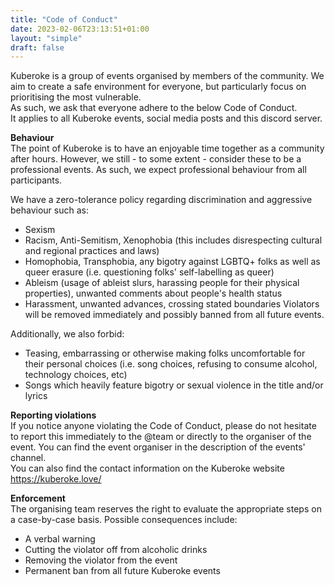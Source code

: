 ```yaml
---
title: "Code of Conduct"
date: 2023-02-06T23:13:51+01:00
layout: "simple"
draft: false
---
```

Kuberoke is a group of events organised by members of the community. We aim to create a safe environment for everyone, but particularly focus on prioritising the most vulnerable.  
As such, we ask that everyone adhere to the below Code of Conduct.  
It applies to all Kuberoke events, social media posts and this discord server.

**Behaviour**  
The point of Kuberoke is to have an enjoyable time together as a community after hours. However, we still - to some extent - consider these to be a professional events. As such, we expect professional behaviour from all participants.

We have a zero-tolerance policy regarding discrimination and aggressive behaviour such as:
- Sexism
- Racism, Anti-Semitism, Xenophobia (this includes disrespecting cultural and regional practices and laws)
- Homophobia, Transphobia, any bigotry against LGBTQ+ folks as well as queer erasure (i.e. questioning folks' self-labelling as queer)
- Ableism (usage of ableist slurs, harassing people for their physical properties), unwanted comments about people's health status
- Harassment, unwanted advances, crossing stated boundaries
Violators will be removed immediately and possibly banned from all future events.

Additionally, we also forbid:
- Teasing, embarrassing or otherwise making folks uncomfortable for their personal choices (i.e. song choices, refusing to consume alcohol, technology choices, etc)
- Songs which heavily feature bigotry or sexual violence in the title and/or lyrics

**Reporting violations**  
If you notice anyone violating the Code of Conduct, please do not hesitate to report this immediately to the @team or directly to the organiser of the event. You can find the event organiser in the description of the events' channel.  
You can also find the contact information on the Kuberoke website https://kuberoke.love/

**Enforcement**  
The organising team reserves the right to evaluate the appropriate steps on a case-by-case basis. Possible consequences include:
- A verbal warning
- Cutting the violator off from alcoholic drinks
- Removing the violator from the event
- Permanent ban from all future Kuberoke events